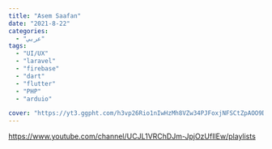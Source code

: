 ```yaml
---
title: "Asem Saafan"
date: "2021-8-22"
categories:
  - "عربي"
tags:
  - "UI/UX"
  - "laravel"
  - "firebase"
  - "dart"
  - "flutter"
  - "PHP"
  - "arduio"

cover: "https://yt3.ggpht.com/h3vp26Rio1nIwHzMh8VZw34PJFoxjNFSCtZpAOO9DhzjDcpBbGjyDBxgTyyAyyiqVO2FeGFy=s176-c-k-c0x00ffffff-no-rj"
---
```


https://www.youtube.com/channel/UCJL1VRChDJm-JpjOzUfIlEw/playlists
